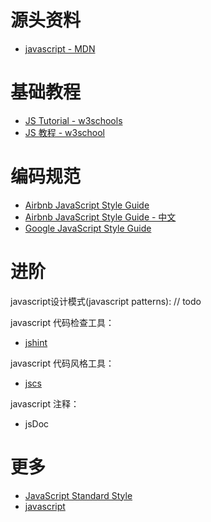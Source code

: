 
# 源头资料

* [javascript - MDN](https://developer.mozilla.org/en-US/docs/Web/JavaScript)

# 基础教程

* [JS Tutorial - w3schools](https://www.w3schools.com/Js/)
* [JS 教程 - w3school ](http://www.w3school.com.cn/js/)

# 编码规范

* [Airbnb JavaScript Style Guide](https://github.com/airbnb/javascript)
* [Airbnb JavaScript Style Guide - 中文](https://github.com/sivan/javascript-style-guide)
* [Google JavaScript Style Guide](https://google.github.io/styleguide/jsguide.html)

# 进阶

javascript设计模式(javascript patterns):
// todo

javascript 代码检查工具：
* [jshint](http://jshint.com/docs/)

javascript 代码风格工具：
* [jscs](http://jscs.info/)

javascript 注释：
* jsDoc

# 更多

* [JavaScript Standard Style ](https://standardjs.com/)
* [javascript](https://www.javascript.com/)

